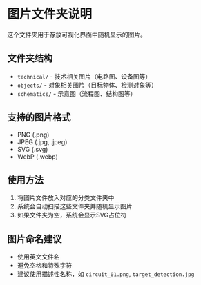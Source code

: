 # 图片文件夹说明

这个文件夹用于存放可视化界面中随机显示的图片。

## 文件夹结构

- `technical/` - 技术相关图片（电路图、设备图等）
- `objects/` - 对象相关图片（目标物体、检测对象等）  
- `schematics/` - 示意图（流程图、结构图等）

## 支持的图片格式

- PNG (.png)
- JPEG (.jpg, .jpeg)
- SVG (.svg)
- WebP (.webp)

## 使用方法

1. 将图片文件放入对应的分类文件夹中
2. 系统会自动扫描这些文件夹并随机显示图片
3. 如果文件夹为空，系统会显示SVG占位符

## 图片命名建议

- 使用英文文件名
- 避免空格和特殊字符
- 建议使用描述性名称，如 `circuit_01.png`, `target_detection.jpg` 